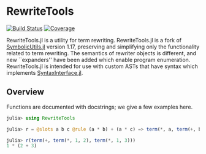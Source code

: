 # RewriteTools

[![Build Status](https://github.com/willow-ahrens/RewriteTools.jl/actions/workflows/ci.yml/badge.svg?branch=master)](https://github.com/willow-ahrens/RewriteTools.jl/actions/workflows/ci.yml?query=branch%3Amaster)
[![Coverage](https://codecov.io/gh/willow-ahrens/RewriteTools.jl/branch/master/graph/badge.svg)](https://codecov.io/gh/willow-ahrens/RewriteTools.jl)

RewriteTools.jl is a utility for term rewriting. RewriteTools.jl is a
fork of [SymbolicUtils.jl](https://github.com/JuliaSymbolics/SymbolicUtils.jl)
version 1.17, preserving and simplifying only the functionality related to term
rewriting. The semantics of rewriter objects is different, and new ``expanders'' have been added which enable program enumeration. RewriteTools.jl is intended for use with custom ASTs that have syntax
which implements
[SyntaxInterface.jl](https://github.com/willow-ahrens/SyntaxInterface.jl).


## Overview

Functions are documented with docstrings; we give a few examples here.

```julia
julia> using RewriteTools

julia> r = @slots a b c @rule (a * b) + (a * c) => term(*, a, term(+, b, c))

julia> r(term(+, term(*, 1, 2), term(*, 1, 3)))
1 * (2 + 3)
```
